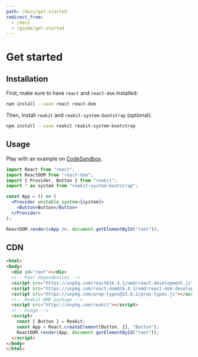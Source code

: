 ```yaml
---
path: /docs/get-started
redirect_from:
  - /docs
  - /guide/get-started
---
```


# Get started

## Installation

First, make sure to have `react` and `react-dom` installed:
```sh
npm install --save react react-dom
```

Then, install `reakit` and `reakit-system-bootstrap` (optional):
```sh
npm install --save reakit reakit-system-bootstrap
```

## Usage

Play with an example on [CodeSandbox](https://codesandbox.io/s/m4n32vjkoj).

```jsx static
import React from "react";
import ReactDOM from "react-dom";
import { Provider, Button } from "reakit";
import * as system from "reakit-system-bootstrap";

const App = () => (
  <Provider unstable_system={system}>
    <Button>Button</Button>
  </Provider>
);

ReactDOM.render(<App />, document.getElementById("root"));
```

## CDN

```html
<html>
<body>
  <div id="root"></div>
  <!-- Peer dependencies -->
  <script src="https://unpkg.com/react@16.4.1/umd/react.development.js"></script>
  <script src="https://unpkg.com/react-dom@16.4.1/umd/react-dom.development.js"></script>
  <script src="https://unpkg.com/prop-types@15.6.2/prop-types.js"></script>
  <!-- Reakit UMD package -->
  <script src="https://unpkg.com/reakit"></script>
  <!-- Usage -->
  <script>
    const { Button } = Reakit;
    const App = React.createElement(Button, {}, "Button");
    ReactDOM.render(App, document.getElementById("root"));
  </script>
</body>
</html>
```